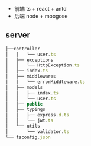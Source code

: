 * 前端 ts + react + antd
* 后端 node + moogose 



## server
```js
├──controller
│   │   └── user.ts
│   ├── exceptions
│   │   └── HttpException.ts
│   ├── index.ts
│   ├── middlewares
│   │   └── errorMiddleware.ts
│   ├── models
│   │   ├── index.ts
│   │   └── user.ts
│   ├── public
│   ├── typings
│   │   ├── express.d.ts
│   │   └── jwt.ts
│   └── utils
│       └── validator.ts
└── tsconfig.json
```